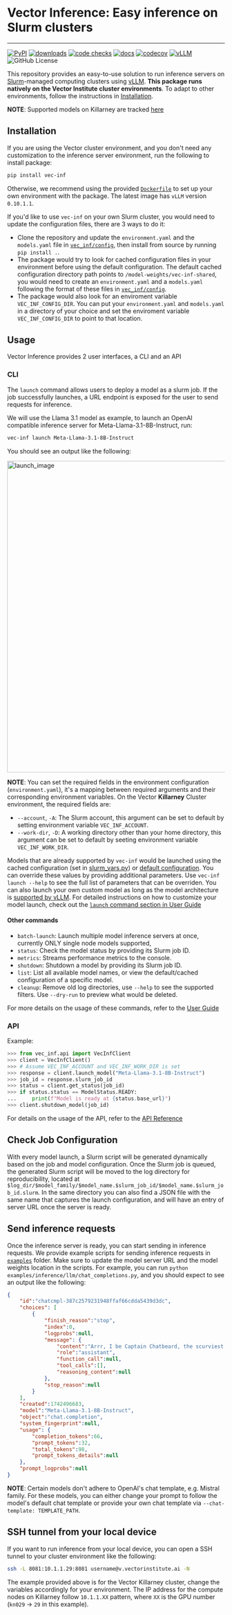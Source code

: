 # Vector Inference: Easy inference on Slurm clusters

----------------------------------------------------

[![PyPI](https://img.shields.io/pypi/v/vec-inf)](https://pypi.org/project/vec-inf)
[![downloads](https://img.shields.io/pypi/dm/vec-inf)](https://pypistats.org/packages/vec-inf)
[![code checks](https://github.com/VectorInstitute/vector-inference/actions/workflows/code_checks.yml/badge.svg)](https://github.com/VectorInstitute/vector-inference/actions/workflows/code_checks.yml)
[![docs](https://github.com/VectorInstitute/vector-inference/actions/workflows/docs.yml/badge.svg)](https://github.com/VectorInstitute/vector-inference/actions/workflows/docs.yml)
[![codecov](https://codecov.io/github/VectorInstitute/vector-inference/branch/main/graph/badge.svg?token=NI88QSIGAC)](https://app.codecov.io/github/VectorInstitute/vector-inference/tree/main)
[![vLLM](https://img.shields.io/badge/vLLM-0.10.1.1-blue)](https://docs.vllm.ai/en/v0.10.1.1/)
![GitHub License](https://img.shields.io/github/license/VectorInstitute/vector-inference)

This repository provides an easy-to-use solution to run inference servers on [Slurm](https://slurm.schedmd.com/overview.html)-managed computing clusters using [vLLM](https://docs.vllm.ai/en/latest/). **This package runs natively on the Vector Institute cluster environments**. To adapt to other environments, follow the instructions in [Installation](#installation).

**NOTE**: Supported models on Killarney are tracked [here](./MODEL_TRACKING.md)

## Installation
If you are using the Vector cluster environment, and you don't need any customization to the inference server environment, run the following to install package:

```bash
pip install vec-inf
```
Otherwise, we recommend using the provided [`Dockerfile`](Dockerfile) to set up your own environment with the package. The latest image has `vLLM` version `0.10.1.1`.

If you'd like to use `vec-inf` on your own Slurm cluster, you would need to update the configuration files, there are 3 ways to do it:
* Clone the repository and update the `environment.yaml` and the `models.yaml` file in [`vec_inf/config`](vec_inf/config/), then install from source by running `pip install .`.
* The package would try to look for cached configuration files in your environment before using the default configuration. The default cached configuration directory path points to `/model-weights/vec-inf-shared`, you would need to create an `environment.yaml` and a `models.yaml` following the format of these files in [`vec_inf/config`](vec_inf/config/).
* The package would also look for an enviroment variable `VEC_INF_CONFIG_DIR`. You can put your `environment.yaml` and `models.yaml` in a directory of your choice and set the enviroment variable `VEC_INF_CONFIG_DIR` to point to that location.

## Usage

Vector Inference provides 2 user interfaces, a CLI and an API

### CLI

The `launch` command allows users to deploy a model as a slurm job. If the job successfully launches, a URL endpoint is exposed for the user to send requests for inference.

We will use the Llama 3.1 model as example, to launch an OpenAI compatible inference server for Meta-Llama-3.1-8B-Instruct, run:

```bash
vec-inf launch Meta-Llama-3.1-8B-Instruct
```
You should see an output like the following:

<img width="720" alt="launch_image" src="https://github.com/user-attachments/assets/c1e0c60c-cf7a-49ed-a426-fdb38ebf88ee" />

**NOTE**: You can set the required fields in the environment configuration (`environment.yaml`), it's a mapping between required arguments and their corresponding environment variables. On the Vector **Killarney** Cluster environment, the required fields are:
  * `--account`, `-A`: The Slurm account, this argument can be set to default by setting environment variable `VEC_INF_ACCOUNT`.
  * `--work-dir`, `-D`: A working directory other than your home directory, this argument can be set to default by seeting environment variable `VEC_INF_WORK_DIR`.

Models that are already supported by `vec-inf` would be launched using the cached configuration (set in [slurm_vars.py](vec_inf/client/slurm_vars.py)) or [default configuration](vec_inf/config/models.yaml). You can override these values by providing additional parameters. Use `vec-inf launch --help` to see the full list of parameters that can be overriden. You can also launch your own custom model as long as the model architecture is [supported by vLLM](https://docs.vllm.ai/en/stable/models/supported_models.html). For detailed instructions on how to customize your model launch, check out the [`launch` command section in User Guide](https://vectorinstitute.github.io/vector-inference/latest/user_guide/#launch-command)

#### Other commands

* `batch-launch`: Launch multiple model inference servers at once, currently ONLY single node models supported,
* `status`: Check the model status by providing its Slurm job ID.
* `metrics`: Streams performance metrics to the console.
* `shutdown`: Shutdown a model by providing its Slurm job ID.
* `list`: List all available model names, or view the default/cached configuration of a specific model.
* `cleanup`: Remove old log directories, use `--help` to see the supported filters. Use `--dry-run` to preview what would be deleted.

For more details on the usage of these commands, refer to the [User Guide](https://vectorinstitute.github.io/vector-inference/user_guide/)

### API

Example:

```python
>>> from vec_inf.api import VecInfClient
>>> client = VecInfClient()
>>> # Assume VEC_INF_ACCOUNT and VEC_INF_WORK_DIR is set
>>> response = client.launch_model("Meta-Llama-3.1-8B-Instruct")
>>> job_id = response.slurm_job_id
>>> status = client.get_status(job_id)
>>> if status.status == ModelStatus.READY:
...     print(f"Model is ready at {status.base_url}")
>>> client.shutdown_model(job_id)
```

For details on the usage of the API, refer to the [API Reference](https://vectorinstitute.github.io/vector-inference/api/)

## Check Job Configuration

With every model launch, a Slurm script will be generated dynamically based on the job and model configuration. Once the Slurm job is queued, the generated Slurm script will be moved to the log directory for reproducibility, located at `$log_dir/$model_family/$model_name.$slurm_job_id/$model_name.$slurm_job_id.slurm`. In the same directory you can also find a JSON file with the same name that captures the launch configuration, and will have an entry of server URL once the server is ready.

## Send inference requests

Once the inference server is ready, you can start sending in inference requests. We provide example scripts for sending inference requests in [`examples`](examples) folder. Make sure to update the model server URL and the model weights location in the scripts. For example, you can run `python examples/inference/llm/chat_completions.py`, and you should expect to see an output like the following:

```json
{
    "id":"chatcmpl-387c2579231948ffaf66cdda5439d3dc",
    "choices": [
        {
            "finish_reason":"stop",
            "index":0,
            "logprobs":null,
            "message": {
                "content":"Arrr, I be Captain Chatbeard, the scurviest chatbot on the seven seas! Ye be wantin' to know me identity, eh? Well, matey, I be a swashbucklin' AI, here to provide ye with answers and swappin' tales, savvy?",
                "role":"assistant",
                "function_call":null,
                "tool_calls":[],
                "reasoning_content":null
            },
            "stop_reason":null
        }
    ],
    "created":1742496683,
    "model":"Meta-Llama-3.1-8B-Instruct",
    "object":"chat.completion",
    "system_fingerprint":null,
    "usage": {
        "completion_tokens":66,
        "prompt_tokens":32,
        "total_tokens":98,
        "prompt_tokens_details":null
    },
    "prompt_logprobs":null
}

```
**NOTE**: Certain models don't adhere to OpenAI's chat template, e.g. Mistral family. For these models, you can either change your prompt to follow the model's default chat template or provide your own chat template via `--chat-template: TEMPLATE_PATH`.

## SSH tunnel from your local device
If you want to run inference from your local device, you can open a SSH tunnel to your cluster environment like the following:
```bash
ssh -L 8081:10.1.1.29:8081 username@v.vectorinstitute.ai -N
```
The example provided above is for the Vector Killarney cluster, change the variables accordingly for your environment. The IP address for the compute nodes on Killarney follow `10.1.1.XX` pattern, where `XX` is the GPU number (`kn029` -> `29` in this example).
